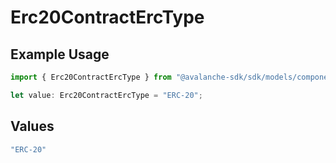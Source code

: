 # Erc20ContractErcType

## Example Usage

```typescript
import { Erc20ContractErcType } from "@avalanche-sdk/sdk/models/components";

let value: Erc20ContractErcType = "ERC-20";
```

## Values

```typescript
"ERC-20"
```